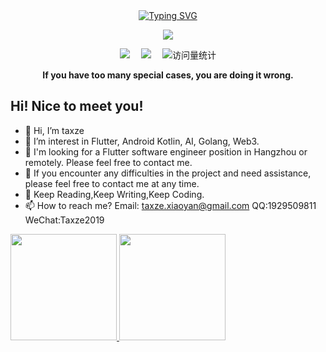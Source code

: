 <div align="center">

  <!-- dynamic typing effect 动态打字效果 -->
  <div align="center">
    <a href="https://blog.sunguoqi.com/">
      <img src="https://readme-typing-svg.demolab.com?font=Fira+Code&pause=1000&width=435&lines=println(%22Hello%2C%20World%22);Taxze&center=true&size=27" alt="Typing SVG" />
    </a>
  </div>

  <!-- knock code pictures 敲代码的图片 -->
  <img src="https://cdn.jsdelivr.net/gh/sun0225SUN/sun0225SUN/assets/images/coding.gif" /><br>

  <!-- profile logo 个人资料徽标 -->
  <div align="center">
    <a href="https://juejin.cn/user/598591926699358"><img src="https://img.shields.io/badge/Website-Blog-blue" /></a>&emsp;
    <a href="https://space.bilibili.com/494742622"><img src="https://img.shields.io/badge/Bilibili-B站-ff69b4" /></a>&emsp;
    <!-- visitor statistics logo 访问量统计徽标 -->
    <img src="https://komarev.com/ghpvc/?username=taxze6&label=Views&color=0e75b6&style=flat" alt="访问量统计" />
  </div>
<p><b>If you have too many special cases, you are doing it wrong.</b></p>
</div>

## Hi! Nice to meet you!

<!-- 个人简介 -->
- 👋 Hi, I’m taxze
- 👀 I’m interest in Flutter, Android Kotlin, AI, Golang, Web3.
- 🌱 I'm looking for a Flutter software engineer position in Hangzhou or remotely. Please feel free to contact me.
- 💞️ If you encounter any difficulties in the project and need assistance, please feel free to contact me at any time.
- 🍖 Keep Reading,Keep Writing,Keep Coding.
- 📫 How to reach me? Email: taxze.xiaoyan@gmail.com QQ:1929509811 WeChat:Taxze2019

<div align="start">
<a href="https://github.com/taxze6">
<image src="https://readmestats.999857.xyz/api?username=taxze6&include_all_commits=true&count_private=true&show_icons=true&theme=buefy" height="170px" />
</a>
<a href="https://github.com/taxze6">
<image src="https://readmestats.999857.xyz/api/top-langs/?username=taxze6&layout=compact" height="170px" />
</a>
</div>
